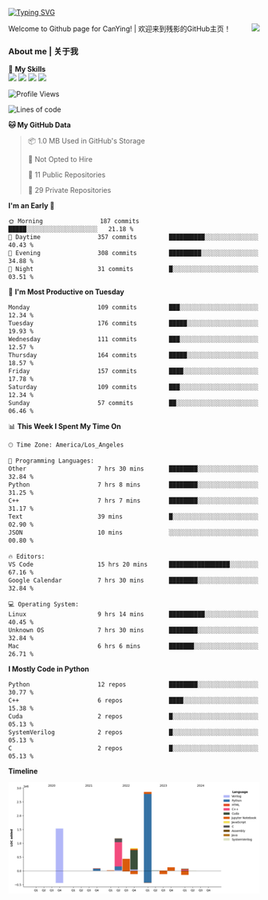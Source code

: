 [![Typing SVG](https://readme-typing-svg.herokuapp.com?size=25&duration=3500&color=00FFFF&vCenter=true&width=250&height=40&lines=Hi+Welcome+%F0%9F%91%8B%F0%9F%8F%BB;I'm+CanYing|残影)](https://git.io/typing-svg)

<a href="#">
  <img align="right" src="https://github-readme-stats.vercel.app/api?username=CanYing0913&count_private=true&rank_icon=github&show_icons=true&bg_color=15,f2f7fd,E0EAFC&" />
</a>

Welcome to Github page for CanYing! | 欢迎来到残影的GitHub主页！

### About me | 关于我

🌟 **My Skills**  
![](https://img.shields.io/badge/-C-A8B9CC?style=flat-square&logo=C&logoColor=fff)
![](https://img.shields.io/badge/-C++-00599C?style=flat-square&logo=Cpp&logoColor=fff)
![](https://img.shields.io/badge/-Python-3776AB?style=flat-square&logo=Python&logoColor=fff)
![](https://img.shields.io/badge/-Linux-000000?style=flat-square&logo=Linux&logoColor=fff)

<!--START_SECTION:waka-->
![Profile Views](http://img.shields.io/badge/Profile%20Views-0-blue)

![Lines of code](https://img.shields.io/badge/From%20Hello%20World%20I%27ve%20Written-7.1%20million%20lines%20of%20code-blue)

**🐱 My GitHub Data** 

> 📦 1.0 MB Used in GitHub's Storage 
 > 
> 🚫 Not Opted to Hire
 > 
> 📜 11 Public Repositories 
 > 
> 🔑 29 Private Repositories 
 > 
**I'm an Early 🐤** 

```text
🌞 Morning                187 commits         █████░░░░░░░░░░░░░░░░░░░░   21.18 % 
🌆 Daytime                357 commits         ██████████░░░░░░░░░░░░░░░   40.43 % 
🌃 Evening                308 commits         █████████░░░░░░░░░░░░░░░░   34.88 % 
🌙 Night                  31 commits          █░░░░░░░░░░░░░░░░░░░░░░░░   03.51 % 
```
📅 **I'm Most Productive on Tuesday** 

```text
Monday                   109 commits         ███░░░░░░░░░░░░░░░░░░░░░░   12.34 % 
Tuesday                  176 commits         █████░░░░░░░░░░░░░░░░░░░░   19.93 % 
Wednesday                111 commits         ███░░░░░░░░░░░░░░░░░░░░░░   12.57 % 
Thursday                 164 commits         █████░░░░░░░░░░░░░░░░░░░░   18.57 % 
Friday                   157 commits         ████░░░░░░░░░░░░░░░░░░░░░   17.78 % 
Saturday                 109 commits         ███░░░░░░░░░░░░░░░░░░░░░░   12.34 % 
Sunday                   57 commits          ██░░░░░░░░░░░░░░░░░░░░░░░   06.46 % 
```


📊 **This Week I Spent My Time On** 

```text
🕑︎ Time Zone: America/Los_Angeles

💬 Programming Languages: 
Other                    7 hrs 30 mins       ████████░░░░░░░░░░░░░░░░░   32.84 % 
Python                   7 hrs 8 mins        ████████░░░░░░░░░░░░░░░░░   31.25 % 
C++                      7 hrs 7 mins        ████████░░░░░░░░░░░░░░░░░   31.17 % 
Text                     39 mins             █░░░░░░░░░░░░░░░░░░░░░░░░   02.90 % 
JSON                     10 mins             ░░░░░░░░░░░░░░░░░░░░░░░░░   00.80 % 

🔥 Editors: 
VS Code                  15 hrs 20 mins      █████████████████░░░░░░░░   67.16 % 
Google Calendar          7 hrs 30 mins       ████████░░░░░░░░░░░░░░░░░   32.84 % 

💻 Operating System: 
Linux                    9 hrs 14 mins       ██████████░░░░░░░░░░░░░░░   40.45 % 
Unknown OS               7 hrs 30 mins       ████████░░░░░░░░░░░░░░░░░   32.84 % 
Mac                      6 hrs 6 mins        ███████░░░░░░░░░░░░░░░░░░   26.71 % 
```

**I Mostly Code in Python** 

```text
Python                   12 repos            ████████░░░░░░░░░░░░░░░░░   30.77 % 
C++                      6 repos             ████░░░░░░░░░░░░░░░░░░░░░   15.38 % 
Cuda                     2 repos             █░░░░░░░░░░░░░░░░░░░░░░░░   05.13 % 
SystemVerilog            2 repos             █░░░░░░░░░░░░░░░░░░░░░░░░   05.13 % 
C                        2 repos             █░░░░░░░░░░░░░░░░░░░░░░░░   05.13 % 
```



**Timeline**

![Lines of Code chart](https://raw.githubusercontent.com/CanYing0913/CanYing0913/master/assets/bar_graph.png)


<!--END_SECTION:waka-->
